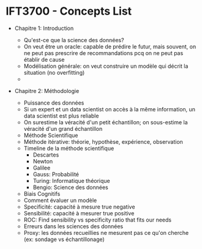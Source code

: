 # IFT3700 - Concepts List

- Chapitre 1: Introduction 
    * Qu'est-ce que la science des données?
	* On veut être un oracle: capable de prédire le futur, mais souvent, on 
	  ne peut pas prescrire de recommandations pcq on ne peut pas établir 
	  de cause
	* Modélisation générale: on veut construire un modèle qui décrit la 
	  situation (no overfitting)
	* 
  
- Chapitre 2: Méthodologie
    * Puissance des données
	* Si un expert et un data scientist on accès à la même information, un 
	  data scientist est plus reliable
	* On surestime la véracité d'un petit échantillon; on sous-estime la 
	  véracité d'un grand échantillon
    * Méthode Scientifique
	* Méthode itérative: théorie, hypothèse, expérience, observation
	* Timeline de la méthode scientifique
	    * Descartes
	    * Newton
	    * Galilee
	    * Gauss: Probabilité
	    * Turing: Informatique théorique
	    * Bengio: Science des données
    * Biais Cognitifs
    * Comment évaluer un modèle
	* Specificité: capacité à mesure true negative
	* Sensibilité: capacité à mesurer true positive
	* ROC: Find sensibility vs specificity ratio that fits our needs
    * Erreurs dans les sciences des données
	* Proxy: les données recueillies ne mesurent pas ce qu'on cherche (ex: sondage vs échantillonage)

